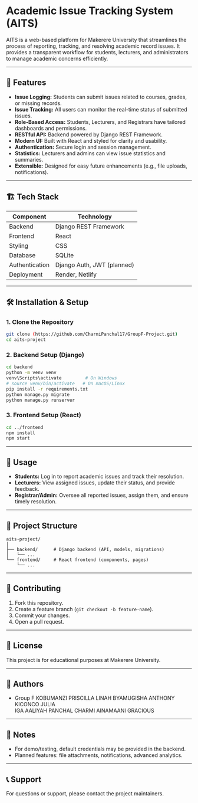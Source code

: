 # Academic Issue Tracking System (AITS)

AITS is a web-based platform for Makerere University that streamlines the process of reporting, tracking, and resolving academic record issues. It provides a transparent workflow for students, lecturers, and administrators to manage academic concerns efficiently.

---

## 🚀 Features

- **Issue Logging:** Students can submit issues related to courses, grades, or missing records.
- **Issue Tracking:** All users can monitor the real-time status of submitted issues.
- **Role-Based Access:** Students, Lecturers, and Registrars have tailored dashboards and permissions.
- **RESTful API:** Backend powered by Django REST Framework.
- **Modern UI:** Built with React and styled for clarity and usability.
- **Authentication:** Secure login and session management.
- **Statistics:** Lecturers and admins can view issue statistics and summaries.
- **Extensible:** Designed for easy future enhancements (e.g., file uploads, notifications).

---

## 🏗️ Tech Stack

| Component      | Technology                |
| -------------- | ------------------------ |
| Backend        | Django REST Framework    |
| Frontend       | React                    |
| Styling        | CSS                      |
| Database       | SQLite                   |
| Authentication | Django Auth, JWT (planned)|
| Deployment     | Render, Netlify    |

---

## 🛠️ Installation & Setup

### 1. Clone the Repository

```sh
git clone (https://github.com/CharmiPanchal17/GroupF-Project.git)
cd aits-project
```

### 2. Backend Setup (Django)

```sh
cd backend
python -m venv venv
venv\Scripts\activate         # On Windows
# source venv/bin/activate   # On macOS/Linux
pip install -r requirements.txt
python manage.py migrate
python manage.py runserver
```

### 3. Frontend Setup (React)

```sh
cd ../frontend
npm install
npm start
```

---

## 🎯 Usage

- **Students:** Log in to report academic issues and track their resolution.
- **Lecturers:** View assigned issues, update their status, and provide feedback.
- **Registrar/Admin:** Oversee all reported issues, assign them, and ensure timely resolution.

---

## 📁 Project Structure

```
aits-project/
│
├── backend/      # Django backend (API, models, migrations)
│   └── ...
└── frontend/     # React frontend (components, pages)
    └── ...
```

---

## 🤝 Contributing

1. Fork this repository.
2. Create a feature branch (`git checkout -b feature-name`).
3. Commit your changes.
4. Open a pull request.

---

## 📜 License

This project is for educational purposes at Makerere University.

---

## 👥 Authors

- Group F
KOBUMANZI PRISCILLA LINAH 
BYAMUGISHA ANTHONY  
KICONCO JULIA  
IGA AALIYAH 
PANCHAL CHARMI
AINAMAANI GRACIOUS


---

## 📌 Notes

- For demo/testing, default credentials may be provided in the backend.
- Planned features: file attachments, notifications, advanced analytics.

---

## 📞 Support

For questions or support, please contact the project maintainers.
